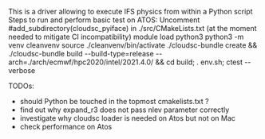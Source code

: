 This is a driver allowing to execute IFS physics from within a Python script
Steps to run and perform basic test  on ATOS:
Uncomment #add_subdirectory(cloudsc_pyiface) in ./src/CMakeLists.txt (at the moment needed to mitigate CI incompatibility) 
module load python3
python3 -m venv cleanvenv
source ./cleanvenv/bin/activate
./cloudsc-bundle create && ./cloudsc-bundle build --build-type=release --arch=./arch/ecmwf/hpc2020/intel/2021.4.0/ && cd build; . env.sh; ctest --verbose

TODOs:
- should Python be touched in the topmost cmakelists.txt ?
- find out why expand_r3 does not pass nlev parameter correctly
- investigate why cloudsc loader is needed on Atos but not on Mac
- check performance on Atos

